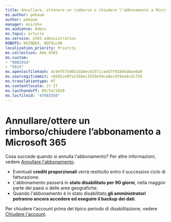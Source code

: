 ```yaml
---
title: Annullare, ottenere un rimborso o chiudere l’abbonamento a Microsoft 365
ms.author: pebaum
author: pebaum
manager: mnirkhe
ms.audience: Admin
ms.topic: article
ms.service: o365-administration
ROBOTS: NOINDEX, NOFOLLOW
localization_priority: Priority
ms.collection: Adm_O365
ms.custom:
- "9002914"
- "5614"
ms.openlocfilehash: 4c9ef57546b2dabecd15f1cad47f918d4a0aeda0
ms.sourcegitcommit: c6692ce0fa1358ec3529e59ca0ecdfdea4cdc759
ms.translationtype: HT
ms.contentlocale: it-IT
ms.lasthandoff: 09/14/2020
ms.locfileid: "47683550"
---
```

# <a name="cancelrefundclose-your-microsoft-365-subscription"></a>Annullare/ottere un rimborso/chiudere l’abbonamento a Microsoft 365

Cosa succede quando si annulla l'abbonamento? Per altre informazioni, vedere [Annullare l'abbonamento](https://docs.microsoft.com/microsoft-365/commerce/subscriptions/cancel-your-subscription?view=o365-worldwide).

- Eventuali **crediti proporzionali** verrà restituito entro il successivo ciclo di fatturazione.
- L'abbonamento passerà in **stato disabilitato per 90 giorni**, nella maggior parte dei paesi o delle aree geografiche.
- Quando l'abbonamento è in stato disabilitato,**gli amministratori potranno ancora accedere ed eseguire il backup dei dati**.

Per chiudere l'account prima del tipico periodo di disabilitazione, vedere [Chiudere l'account](https://docs.microsoft.com/microsoft-365/commerce/close-your-account?view=o365-worldwide).
